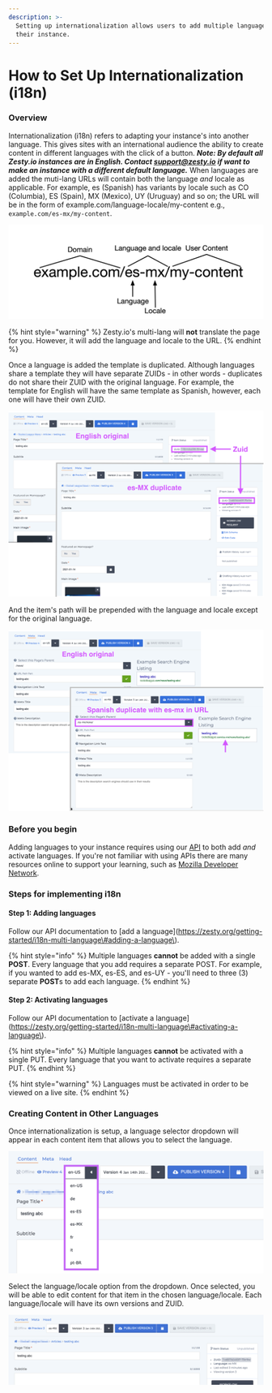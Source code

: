 ```yaml
---
description: >-
  Setting up internationalization allows users to add multiple languages to
  their instance.
---
```


# How to Set Up Internationalization \(i18n\)

### Overview

Internationalization \(i18n\) refers to adapting your instance's into another language. This gives sites with an international audience the ability to create content in different languages with the click of a button. _**Note: By default all Zesty.io instances are in English. Contact support@zesty.io if want to make an instance with a different default language.**_  When languages are added the muti-lang URLs will contain both the language _and_ locale as applicable. For example, es \(Spanish\) has variants by locale such as CO \(Columbia\), ES \(Spain\), MX \(Mexico\), UY \(Uruguay\) and so on; the URL will be in the form of example.com/language-locale/my-content e.g., `example.com/es-mx/my-content`.

![Example URL structure in internationalization.](../.gitbook/assets/i18n-domain-paths.png)

{% hint style="warning" %}
Zesty.io's multi-lang will **not** translate the page for you. However, it will add the language and locale to the URL.
{% endhint %}

Once a language is added the template is duplicated. Although languages share a template they will have separate ZUIDs - in other words - duplicates do not share their ZUID with the original language. For example, the template for English will have the same template as Spanish, however, each one will have their own ZUID. 

![Content is duplicated when languages are added.](../.gitbook/assets/01a-duplicated-content.png)

 And the item's path will be prepended with the language and locale except for the original language.

![Languages \(except original\) are prepended with language and locale.](../.gitbook/assets/02b-lang-locale-paths.png)

### Before you begin 

Adding languages to your instance requires using our [API](https://zesty.org/getting-started/i18n-multi-language) to both add _and_ activate languages. If you're not familiar with using APIs there are many resources online to support your learning, such as [Mozilla Developer Network](https://developer.mozilla.org/en-US/docs/Learn/JavaScript/Client-side_web_APIs/Introduction).

### **Steps for implementing i18n**

#### **Step 1: Adding languages**

Follow our API documentation to \[add a language\]\(https://zesty.org/getting-started/i18n-multi-language\#adding-a-language\).

{% hint style="info" %}
Multiple languages **cannot** be added with a single **POST**. Every language that you add requires a separate POST. For example, if you wanted to add es-MX, es-ES, and es-UY - you'll need to three \(3\) separate **POST**s to add each language.
{% endhint %}

#### **Step 2: Activating languages**

Follow our API documentation to \[activate a language\]\(https://zesty.org/getting-started/i18n-multi-language\#activating-a-language\).

{% hint style="info" %}
Multiple languages **cannot** be activated with a single PUT. Every language that you want to activate requires a separate PUT.
{% endhint %}

{% hint style="warning" %}
Languages must be activated in order to be viewed on a live site.
{% endhint %}

### **Creating Content in Other Languages**

Once internationalization is setup, a language selector dropdown will appear in each content item that allows you to select the language.

![Select the content&apos;s language through this dropdown.](../.gitbook/assets/05-i18n-language-select-dropdown.png)

Select the language/locale option from the dropdown. Once selected, you will be able to edit content for that item in the chosen language/locale. Each language/locale will have its own versions and ZUID.

![Content editing views are duplicated on a per-language basis.](../.gitbook/assets/06-i18n-es-mx-editing-content.png)

